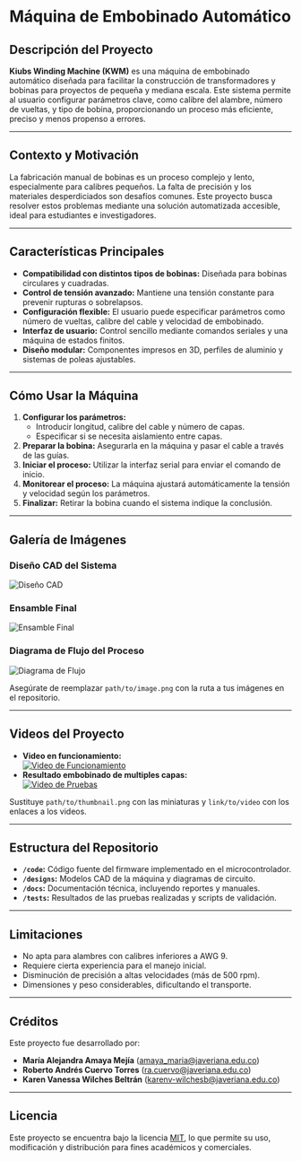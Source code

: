 # Máquina de Embobinado Automático

## Descripción del Proyecto

**Kiubs Winding Machine (KWM)** es una máquina de embobinado automático diseñada para facilitar la construcción de transformadores y bobinas para proyectos de pequeña y mediana escala. Este sistema permite al usuario configurar parámetros clave, como calibre del alambre, número de vueltas, y tipo de bobina, proporcionando un proceso más eficiente, preciso y menos propenso a errores.

---

## Contexto y Motivación

La fabricación manual de bobinas es un proceso complejo y lento, especialmente para calibres pequeños. La falta de precisión y los materiales desperdiciados son desafíos comunes. Este proyecto busca resolver estos problemas mediante una solución automatizada accesible, ideal para estudiantes e investigadores.

---

## Características Principales

- **Compatibilidad con distintos tipos de bobinas:** Diseñada para bobinas circulares y cuadradas.
- **Control de tensión avanzado:** Mantiene una tensión constante para prevenir rupturas o sobrelapsos.
- **Configuración flexible:** El usuario puede especificar parámetros como número de vueltas, calibre del cable y velocidad de embobinado.
- **Interfaz de usuario:** Control sencillo mediante comandos seriales y una máquina de estados finitos.
- **Diseño modular:** Componentes impresos en 3D, perfiles de aluminio y sistemas de poleas ajustables.

---

## Cómo Usar la Máquina

1. **Configurar los parámetros:** 
   - Introducir longitud, calibre del cable y número de capas.
   - Especificar si se necesita aislamiento entre capas.
2. **Preparar la bobina:** Asegurarla en la máquina y pasar el cable a través de las guías.
3. **Iniciar el proceso:** Utilizar la interfaz serial para enviar el comando de inicio.
4. **Monitorear el proceso:** La máquina ajustará automáticamente la tensión y velocidad según los parámetros.
5. **Finalizar:** Retirar la bobina cuando el sistema indique la conclusión.

---

## Galería de Imágenes

### Diseño CAD del Sistema
![Diseño CAD](path/to/cad_image.png)

### Ensamble Final
![Ensamble Final](path/to/final_assembly_image.png)

### Diagrama de Flujo del Proceso
![Diagrama de Flujo](path/to/flowchart_image.png)

Asegúrate de reemplazar `path/to/image.png` con la ruta a tus imágenes en el repositorio.

---

## Videos del Proyecto

- **Video en funcionamiento:**  
[![Video de Funcionamiento](path/to/thumbnail.png)](link/to/video)
- **Resultado embobinado de multiples capas:**  
[![Video de Pruebas](path/to/thumbnail.png)](link/to/video)

Sustituye `path/to/thumbnail.png` con las miniaturas y `link/to/video` con los enlaces a los videos.

---

## Estructura del Repositorio

- **`/code`:** Código fuente del firmware implementado en el microcontrolador.
- **`/designs`:** Modelos CAD de la máquina y diagramas de circuito.
- **`/docs`:** Documentación técnica, incluyendo reportes y manuales.
- **`/tests`:** Resultados de las pruebas realizadas y scripts de validación.

---

## Limitaciones

- No apta para alambres con calibres inferiores a AWG 9.
- Requiere cierta experiencia para el manejo inicial.
- Disminución de precisión a altas velocidades (más de 500 rpm).
- Dimensiones y peso considerables, dificultando el transporte.

---

## Créditos

Este proyecto fue desarrollado por:

- **María Alejandra Amaya Mejía** (amaya_maria@javeriana.edu.co)  
- **Roberto Andrés Cuervo Torres** (ra.cuervo@javeriana.edu.co)  
- **Karen Vanessa Wilches Beltrán** (karenv-wilchesb@javeriana.edu.co)

---

## Licencia

Este proyecto se encuentra bajo la licencia [MIT](LICENSE), lo que permite su uso, modificación y distribución para fines académicos y comerciales. 
